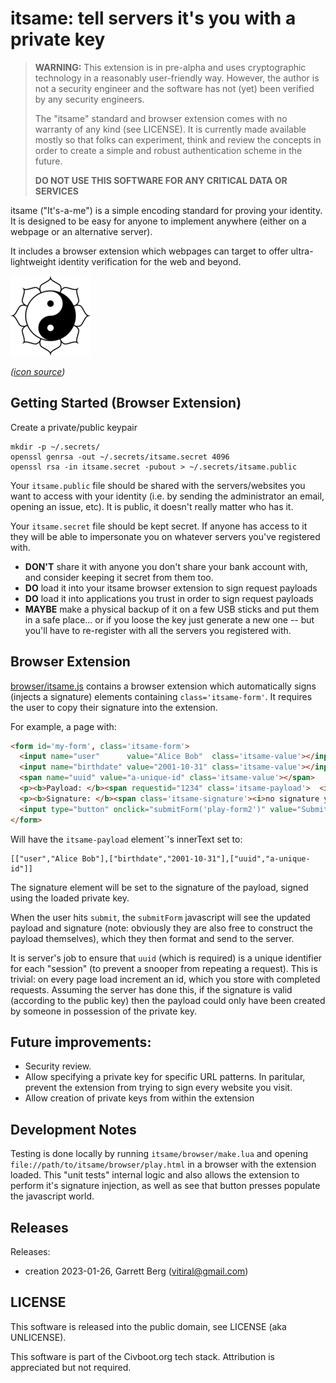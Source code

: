 # itsame: tell servers it's you with a private key

> **WARNING:** This extension is in pre-alpha and uses cryptographic technology
> in a reasonably user-friendly way. However, the author is not a security
> engineer and the software has not (yet) been verified by any security
> engineers.
>
> The "itsame" standard and browser extension comes with no warranty of any kind
> (see LICENSE). It is currently made available mostly so that folks can
> experiment, think and review the concepts in order to create a simple and
> robust authentication scheme in the future.
>
> **DO NOT USE THIS SOFTWARE FOR ANY CRITICAL DATA OR SERVICES**

itsame ("It's-a-me") is a simple encoding standard for proving your identity.
It is designed to be easy for anyone to implement anywhere (either on a webpage
or an alternative server).

It includes a browser extension which webpages can target to offer
ultra-lightweight identity verification for the web and beyond.

![icon](./browser/icon128.png)

_([icon source](https://publicdomainvectors.org/en/free-clipart/Yin-Yang-lotus/82377.html))_

## Getting Started (Browser Extension)

Create a private/public keypair

```
mkdir -p ~/.secrets/
openssl genrsa -out ~/.secrets/itsame.secret 4096
openssl rsa -in itsame.secret -pubout > ~/.secrets/itsame.public
```

Your `itsame.public` file should be shared with the servers/websites you want to
access with your identity (i.e. by sending the administrator an email, opening
an issue, etc). It is public, it doesn't really matter who has it.

Your `itsame.secret` file should be kept secret. If anyone has access to it
they will be able to impersonate you on whatever servers you've registered with.

* **DON'T** share it with anyone you don't share your bank account with, and
  consider keeping it secret from them too.
* **DO** load it into your itsame browser extension to sign request payloads
* **DO** load it into applications you trust in order to sign request payloads
* **MAYBE** make a physical backup of it on a few USB sticks and put them in a
  safe place... or if you loose the key just generate a new one -- but you'll
  have to re-register with all the servers you registered with.

## Browser Extension
[browser/itsame.js](./browser/itsame.js) contains a browser extension which
automatically signs (injects a signature) elements containing
`class='itsame-form'`. It requires the user to copy their signature into the
extension.

For example, a page with:

```html
<form id='my-form', class='itsame-form'>
  <input name="user"      value="Alice Bob"  class='itsame-value'></input>
  <input name="birthdate" value="2001-10-31" class='itsame-value'></input>
  <span name="uuid" value="a-unique-id" class='itsame-value'></span>
  <p><b>Payload: </b><span requestid="1234" class='itsame-payload'>  <i>no payload yet</i></span></p>
  <p><b>Signature: </b><span class='itsame-signature'><i>no signature yet</i></span></p>
  <input type="button" onclick="submitForm('play-form2')" value="Submit">
</form>
```

Will have the `itsame-payload` element`'s innerText set to:
```
[["user","Alice Bob"],["birthdate","2001-10-31"],["uuid","a-unique-id"]]
```

The signature element will be set to the signature of the payload, signed using
the loaded private key.

When the user hits `submit`, the `submitForm` javascript will see the updated
payload and signature (note: obviously they are also free to construct the
payload themselves), which they then format and send to the server.

It is server's job to ensure that `uuid` (which is required) is a unique
identifier for each "session" (to prevent a snooper from repeating a request).
This is trivial: on every page load increment an id, which you store with
completed requests. Assuming the server has done this, if the signature is valid
(according to the public key) then the payload could only have been created by
someone in possession of the private key.

## Future improvements:

* Security review.
* Allow specifying a private key for specific URL patterns. In paritular,
  prevent the extension from trying to sign every website you visit.
* Allow creation of private keys from within the extension

## Development Notes
Testing is done locally by running `itsame/browser/make.lua` and opening
`file://path/to/itsame/browser/play.html` in a browser with the extension
loaded. This "unit tests" internal logic and also allows the extension to
perform it's signature injection, as well as see that button presses populate
the javascript world.

## Releases
Releases:
* creation 2023-01-26, Garrett Berg (vitiral@gmail.com)

## LICENSE
This software is released into the public domain, see LICENSE (aka UNLICENSE).

This software is part of the Civboot.org tech stack. Attribution is appreciated
but not required.

